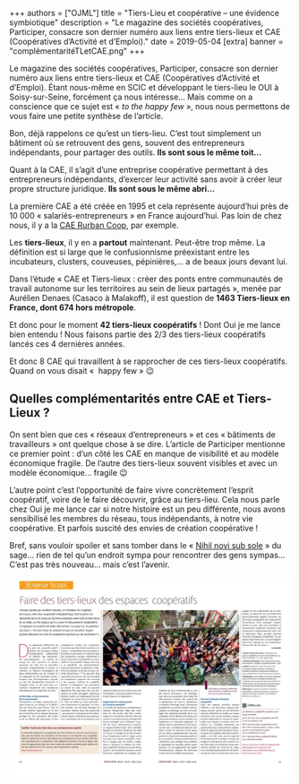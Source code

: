 +++
authors = ["OJML"]
title = "Tiers-Lieu et coopérative – une évidence symbiotique"
description = "Le magazine des sociétés coopératives, Participer, consacre son dernier numéro aux liens entre tiers-lieux et CAE (Coopératives d’Activité et d’Emploi)."
date = 2019-05-04
[extra]
banner = "complémentaritéTLetCAE.png"
+++

Le magazine des sociétés coopératives, Participer, consacre son dernier numéro aux liens entre tiers-lieux et CAE (Coopératives d’Activité et d’Emploi). Étant nous-même en SCIC et développant le tiers-lieu le OUI à Soisy-sur-Seine, forcément ça nous intéresse… Mais comme on a conscience que ce sujet est « _to the happy few_ », nous nous permettons de vous faire une petite synthèse de l’article.

Bon, déjà rappelons ce qu’est un tiers-lieu. C’est tout simplement un bâtiment où se retrouvent des gens, souvent des entrepreneurs indépendants, pour partager des outils. **Ils sont sous le même toit…**

Quant à la CAE, il s’agit d’une entreprise coopérative permettant à des entrepreneurs indépendants, d’exercer leur activité sans avoir à créer leur propre structure juridique. **Ils sont sous le même abri…**

La première CAE a été créée en 1995 et cela représente aujourd’hui près de 10 000 « salariés-entrepreneurs » en France aujourd’hui. Pas loin de chez nous, il y a la [CAE Rurban Coop](https://ouijemelance.org/project/rurban-coop/), par exemple.

Les **tiers-lieux**, il y en a **partout** maintenant. Peut-être trop même. La définition est si large que le confusionnisme préexistant entre les incubateurs, clusters, couveuses, pépinières,… a de beaux jours devant lui.

Dans l’étude « CAE et Tiers-lieux : créer des ponts entre communautés de travail autonome sur les territoires au sein de lieux partagés », menée par Aurélien Denaes (Casaco à Malakoff), il est question de **1463 Tiers-lieux en France, dont 674 hors métropole**.

Et donc pour le moment **42 tiers-lieux coopératifs** ! Dont Oui je me lance bien entendu ! Nous faisons partie des 2/3 des tiers-lieux coopératifs lancés ces 4 dernières années.

Et donc 8 CAE qui travaillent à se rapprocher de ces tiers-lieux coopératifs. Quand on vous disait «  happy few » 😉

## Quelles complémentarités entre CAE et Tiers-Lieux ?

On sent bien que ces « réseaux d’entrepreneurs » et ces « bâtiments de travailleurs » ont quelque chose à se dire. L’article de Participer mentionne ce premier point : d’un côté les CAE en manque de visibilité et au modèle économique fragile. De l’autre des tiers-lieux souvent visibles et avec un modèle économique… fragile 😉

L’autre point c’est l’opportunité de faire vivre concrètement l’esprit coopératif, voire de le faire découvrir, grâce au tiers-lieu. Cela nous parle chez Oui je me lance car si notre histoire est un peu différente, nous avons sensibilisé les membres du réseau, tous indépendants, à notre vie coopérative. Et parfois suscité des envies de création coopérative !

Bref, sans vouloir spoiler et sans tomber dans le « [Nihil novi sub sole](https://fr.wikipedia.org/wiki/Nihil_novi_sub_sole) » du sage… rien de tel qu’un endroit sympa pour rencontrer des gens sympas… C’est pas très nouveau… mais c’est l’avenir.

![Pages de Participer](couv-participer.jpg)
